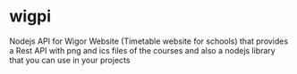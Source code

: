 # wigpi
Nodejs API for Wigor Website (Timetable website for schools) that provides a Rest API with png and ics files of the courses and also a nodejs library that you can use in your projects
